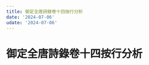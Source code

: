 ```yaml
---
title: 御定全唐詩錄卷十四按行分析
date: '2024-07-06'
udate: '2024-07-06'
---
```

# 御定全唐詩錄卷十四按行分析

<LinePage :list="lines" :chapternum="14" />

<script setup>
const chapter = '卷十四';
import lines from '/data/qtsl/卷十四/lines.json'
</script>
